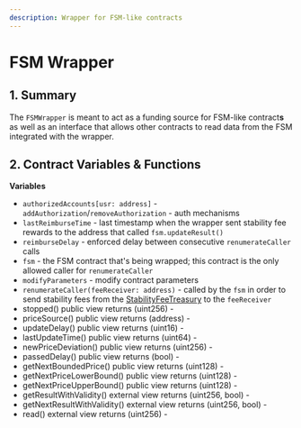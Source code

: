 ```yaml
---
description: Wrapper for FSM-like contracts
---
```


# FSM Wrapper

## 1. Summary <a id="1-introduction-summary"></a>

The `FSMWrapper` is meant to act as a funding source for FSM-like contract**s** as well as an interface that allows other contracts to read data from the FSM integrated with the wrapper.

## 2. Contract Variables & Functions <a id="2-contract-details"></a>

**Variables**

* `authorizedAccounts[usr: address]` - `addAuthorization`/`removeAuthorization` - auth mechanisms
* `lastReimburseTime` - last timestamp when the wrapper sent stability fee rewards to the address that called `fsm.updateResult()`
* `reimburseDelay` - enforced delay between consecutive `renumerateCaller` calls
* `fsm` - the FSM contract that's being wrapped; this contract is the only allowed caller for `renumerateCaller`
* `modifyParameters` - modify contract parameters
* `renumerateCaller(feeReceiver: address)` - called by the `fsm` in order to send stability fees from the [StabilityFeeTreasury](https://github.com/reflexer-labs/geb/blob/master/src/StabilityFeeTreasury.sol) to the `feeReceiver`
* stopped\(\) public view returns \(uint256\) -
* priceSource\(\) public view returns \(address\) -
* updateDelay\(\) public view returns \(uint16\) -
* lastUpdateTime\(\) public view returns \(uint64\) -
* newPriceDeviation\(\) public view returns \(uint256\) -
* passedDelay\(\) public view returns \(bool\) -
* getNextBoundedPrice\(\) public view returns \(uint128\) -
* getNextPriceLowerBound\(\) public view returns \(uint128\) -
* getNextPriceUpperBound\(\) public view returns \(uint128\) -
* getResultWithValidity\(\) external view returns \(uint256, bool\) -
* getNextResultWithValidity\(\) external view returns \(uint256, bool\) -
* read\(\) external view returns \(uint256\) -



